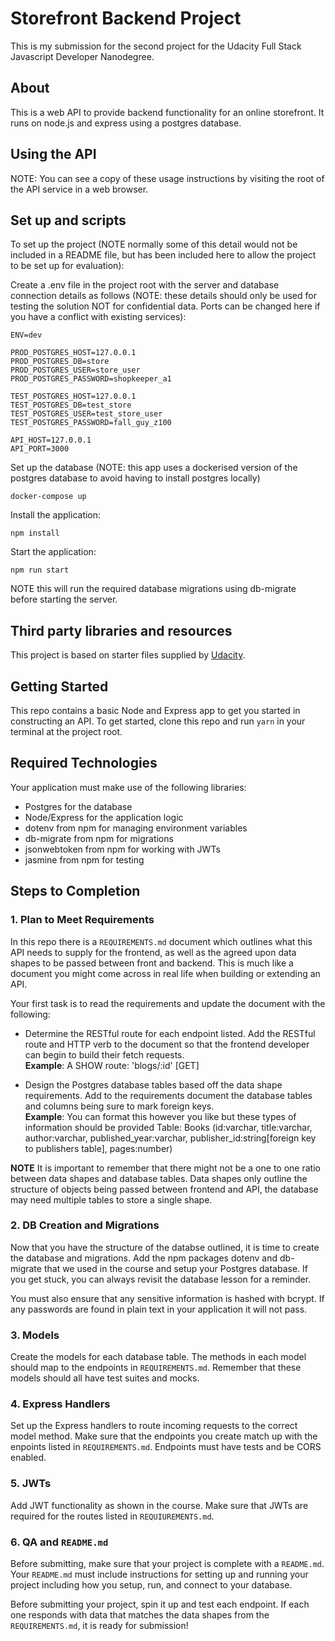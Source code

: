 # Storefront Backend Project

This is my submission for the second project for the Udacity Full Stack Javascript Developer Nanodegree.

## About

This is a web API to provide backend functionality for an online storefront. It runs on node.js and express using a postgres database.

## Using the API

NOTE: You can see a copy of these usage instructions by visiting the root of the API service in a web browser.


## Set up and scripts

To set up the project (NOTE normally some of this detail would not be included in a README file, but has been included here to allow the project to be set up for evaluation):

Create a .env file in the project root with the server and database connection details as follows (NOTE: these details should only be used for testing the solution NOT for confidential data. Ports can be changed here if you have a conflict with existing services):

```
ENV=dev

PROD_POSTGRES_HOST=127.0.0.1
PROD_POSTGRES_DB=store
PROD_POSTGRES_USER=store_user
PROD_POSTGRES_PASSWORD=shopkeeper_a1

TEST_POSTGRES_HOST=127.0.0.1
TEST_POSTGRES_DB=test_store
TEST_POSTGRES_USER=test_store_user
TEST_POSTGRES_PASSWORD=fall_guy_z100

API_HOST=127.0.0.1
API_PORT=3000
```

Set up the database (NOTE: this app uses a dockerised version of the postgres database to avoid having to install postgres locally)
```
docker-compose up
```

Install the application:
```
npm install
```

Start the application:

```
npm run start
```

NOTE this will run the required database migrations using db-migrate before starting the server.

## Third party libraries and resources

This project is based on starter files supplied by [Udacity](https://www.udacity.com/).

## Getting Started

This repo contains a basic Node and Express app to get you started in constructing an API. To get started, clone this repo and run `yarn` in your terminal at the project root.

## Required Technologies

Your application must make use of the following libraries:

- Postgres for the database
- Node/Express for the application logic
- dotenv from npm for managing environment variables
- db-migrate from npm for migrations
- jsonwebtoken from npm for working with JWTs
- jasmine from npm for testing

## Steps to Completion

### 1. Plan to Meet Requirements

In this repo there is a `REQUIREMENTS.md` document which outlines what this API needs to supply for the frontend, as well as the agreed upon data shapes to be passed between front and backend. This is much like a document you might come across in real life when building or extending an API.

Your first task is to read the requirements and update the document with the following:

- Determine the RESTful route for each endpoint listed. Add the RESTful route and HTTP verb to the document so that the frontend developer can begin to build their fetch requests.  
  **Example**: A SHOW route: 'blogs/:id' [GET]

- Design the Postgres database tables based off the data shape requirements. Add to the requirements document the database tables and columns being sure to mark foreign keys.  
  **Example**: You can format this however you like but these types of information should be provided
  Table: Books (id:varchar, title:varchar, author:varchar, published_year:varchar, publisher_id:string[foreign key to publishers table], pages:number)

**NOTE** It is important to remember that there might not be a one to one ratio between data shapes and database tables. Data shapes only outline the structure of objects being passed between frontend and API, the database may need multiple tables to store a single shape.

### 2. DB Creation and Migrations

Now that you have the structure of the databse outlined, it is time to create the database and migrations. Add the npm packages dotenv and db-migrate that we used in the course and setup your Postgres database. If you get stuck, you can always revisit the database lesson for a reminder.

You must also ensure that any sensitive information is hashed with bcrypt. If any passwords are found in plain text in your application it will not pass.

### 3. Models

Create the models for each database table. The methods in each model should map to the endpoints in `REQUIREMENTS.md`. Remember that these models should all have test suites and mocks.

### 4. Express Handlers

Set up the Express handlers to route incoming requests to the correct model method. Make sure that the endpoints you create match up with the enpoints listed in `REQUIREMENTS.md`. Endpoints must have tests and be CORS enabled.

### 5. JWTs

Add JWT functionality as shown in the course. Make sure that JWTs are required for the routes listed in `REQUIUREMENTS.md`.

### 6. QA and `README.md`

Before submitting, make sure that your project is complete with a `README.md`. Your `README.md` must include instructions for setting up and running your project including how you setup, run, and connect to your database.

Before submitting your project, spin it up and test each endpoint. If each one responds with data that matches the data shapes from the `REQUIREMENTS.md`, it is ready for submission!
